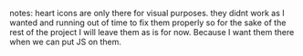 notes: 
heart icons are only there for visual purposes. they didnt work as I wanted and running out of time to fix them
properly so for the sake of the rest of the project I will leave them as is for now. Because I want them there when we can put JS on them.
